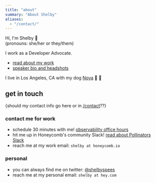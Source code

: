 ```yaml
---
title: "about"
summary: "About Shelby"
aliases:
  - "/contact/"
---
```


Hi, I'm Shelby 👋  
(pronouns: she/her or they/them)  

I work as a Developer Advocate.

- [read about my work](/work)
- [speaker bio and headshots](https://speaking.shelbyspees.com/bio)

I live in Los Angeles, CA with my dog [Nova](/nova) 🐶 🐾

## get in touch

{should my contact info go here or in [/contact](/contact)??}

### contact me for work

- schedule 30 minutes with me! [observability office hours](https://honeycomb.io/meet/shelby/)
- hit me up in Honeycomb's community Slack! [read about Pollinators Slack](https://www.honeycomb.io/blog/spread-the-love-appreciating-our-pollinators-community/)
- reach me at my work email: `shelby at honeycomb.io`

### personal

- you can always find me on twitter: [@shelbyspees](https://twitter.com/shelbyspees/)
- reach me at my personal email: `shelby at hey.com`
